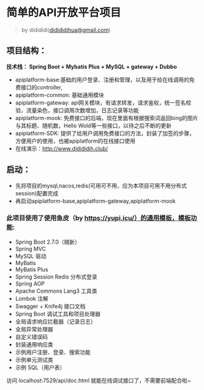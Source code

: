 # 简单的API开放平台项目

> by didididi(didididihua@gmail.com)

## 项目结构：
**技术栈： Spring Boot + Mybatis Plus + MySQL + gateway + Dubbo**
* apiplatform-base:基础的用户登录、注册和管理，以及用于给在线调用的免费接口的controller, 
* apiplatform-common: 基础通用模块
* apiplatform-gateway: api网关模块，有请求转发，请求鉴权，统一签名校验，流量染色，接口调用次数增加，日志记录等功能 
* apiplatform-mook: 免费接口的后端，现在里面有根据搜索词返回bing的图片与其标题、随机数，Hello Wold等一些接口，以待之后不断的更新
* apiplatform-SDK: 提供了给用户调用免费接口的方法，封装了加签的步骤，方便用户的使用，也被apiplatform的在线接口使用
* 在线演示：http://www.didididih.club/

## 启动：
* 先将项目的mysql,nacos,redis(可用可不用，应为本项目可用不用分布式session)配置完成
* 再启动apiplatform-base,apiplatform-gateway,apiplatform-mook


### 此项目使用了使用鱼皮（by https://yupi.icu/）的通用模板，模板功能:

- Spring Boot 2.7.0（贼新）
- Spring MVC
- MySQL 驱动
- MyBatis
- MyBatis Plus
- Spring Session Redis 分布式登录
- Spring AOP
- Apache Commons Lang3 工具类
- Lombok 注解
- Swagger + Knife4j 接口文档
- Spring Boot 调试工具和项目处理器
- 全局请求响应拦截器（记录日志）
- 全局异常处理器
- 自定义错误码
- 封装通用响应类
- 示例用户注册、登录、搜索功能
- 示例单元测试类
- 示例 SQL（用户表）

访问 localhost:7529/api/doc.html 就能在线调试接口了，不需要前端配合啦~
